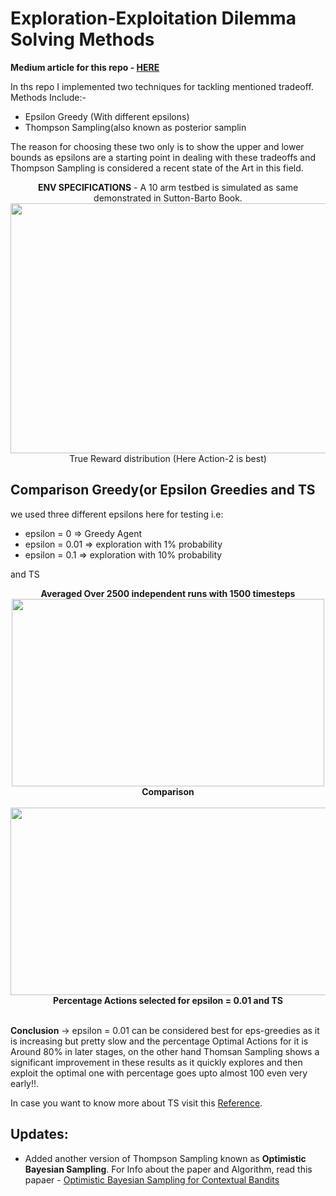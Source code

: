 # Exploration-Exploitation Dilemma Solving Methods

**Medium article for this repo - [HERE](https://amshra267.medium.com/tackling-exploration-exploitation-dilemma-in-k-armed-bandits-598c0329cf88)**

In ths repo I implemented two techniques for tackling mentioned tradeoff.
Methods Include:-
 - Epsilon Greedy (With different epsilons)
 - Thompson Sampling(also known as posterior samplin

The reason for choosing these two only is to show the upper and lower bounds as epsilons are a starting point in dealing with these tradeoffs and Thompson Sampling is considered a recent state of the Art in this field.

<p align = "center">
<b>ENV SPECIFICATIONS</b> - A 10 arm testbed is simulated as same demonstrated in Sutton-Barto Book.
<image width = "600" height = "400" src = "assets/True_Rewards.png"><br/>
True Reward distribution (Here Action-2 is best)
</p>

##  Comparison Greedy(or Epsilon Greedies and TS

we used three different epsilons here for testing
i.e:<br/>
 - epsilon = 0 => Greedy Agent<br>
 - epsilon = 0.01 => exploration with 1% probability
 - epsilon = 0.1 => exploration with 10% probability</br>
  
and TS


<p align = "center">
<b>Averaged Over 2500 independent runs with 1500 timesteps</b></br> 
<image width = "500" height = "300" src = assets/Comparisons.png></br>
<b>Comparison</b></br>
</br>
<image width = "700" height = "300" src = assets/Optimal_Actions.png><br/>
<b>Percentage Actions selected for epsilon = 0.01 and TS</b></br>
</br>
</p>

**Conclusion** -> epsilon = 0.01 can be considered best for eps-greedies as it is increasing but pretty slow and the percentage Optimal Actions for it is Around 80% in later stages, on the other hand Thomsan Sampling shows a significant improvement in these results as it quickly explores and then exploit the optimal one with percentage goes upto almost 100 even very early!!.

In case you want to know more about TS visit this [Reference](assets/Thompson_Sampling.pdf).

## Updates:
 - Added another version of Thompson Sampling known as **Optimistic Bayesian Sampling**. For Info about the paper and Algorithm, read this papaer - [Optimistic Bayesian Sampling for Contextual Bandits](assets/OTS.pdf)